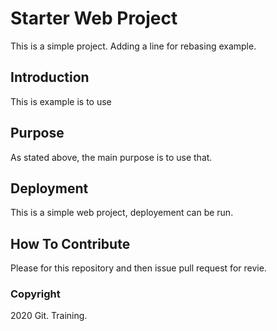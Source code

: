 # Starter Web Project

This is a simple project. Adding a line for rebasing example.

## Introduction

This is example is to use

## Purpose

As stated above, the main purpose is to use that.

## Deployment

This is a simple web project, deployement can be run.

## How To Contribute

Please for this repository and then issue pull request for revie.

### Copyright

2020 Git. Training.